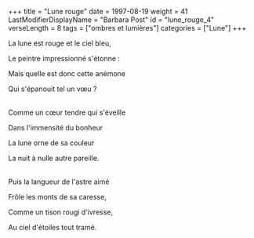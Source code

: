 +++
title = "Lune rouge"
date = 1997-08-19
weight = 41
LastModifierDisplayName = "Barbara Post"
id = "lune_rouge_4"
verseLength = 8
tags = ["ombres et lumières"]
categories = ["Lune"]
+++

La lune est rouge et le ciel bleu,

Le peintre impressionné s'étonne :

Mais quelle est donc cette anémone

Qui s'épanouit tel un vœu ?

 \
Comme un cœur tendre qui s'éveille

Dans l'immensité du bonheur

La lune orne de sa couleur

La nuit à nulle autre pareille.

 \
Puis la langueur de l'astre aimé

Frôle les monts de sa caresse,

Comme un tison rougi d'ivresse,

Au ciel d'étoiles tout tramé.
